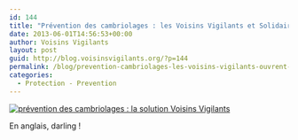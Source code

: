 ```yaml
---
id: 144
title: "Prévention des cambriolages : les Voisins Vigilants et Solidaires ouvrent l'oeil"
date: 2013-06-01T14:56:53+00:00
author: Voisins Vigilants
layout: post
guid: http://blog.voisinsvigilants.org/?p=144
permalink: /blog/prevention-cambriolages-les-voisins-vigilants-ouvrent-loeil/
categories:
  - Protection - Prevention
---
```


  <a href="./../../images/2014/09/Article-The-Connexion.jpg" target="_blank"><img class="size-full wp-image-145" src="./../../images/2014/09/the-connexion.jpg" alt="prévention des cambriolages : la solution Voisins Vigilants" /></a>
  
  <p class="wp-caption-text">
    En anglais, darling !
  </p>

